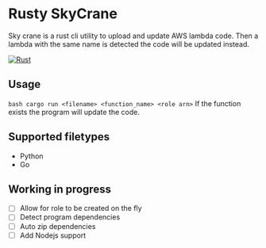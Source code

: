 # Rusty SkyCrane
Sky crane is a rust cli utility to upload and update AWS lambda code.
Then a lambda with the same name is detected the code will be updated instead.

[![Rust](https://github.com/Acollie/Rusty-SkyCrane/actions/workflows/run_tests.yml/badge.svg)](https://github.com/Acollie/Rusty-SkyCrane/actions/workflows/run_tests.yml)
## Usage

```bash cargo run <filename> <function_name> <role arn>```
If the function exists the program will update the code.

## Supported filetypes
- Python
- Go


## Working in progress 
- [ ] Allow for role to be created on the fly
- [ ] Detect program dependencies 
- [ ] Auto zip dependencies
- [ ] Add Nodejs support
